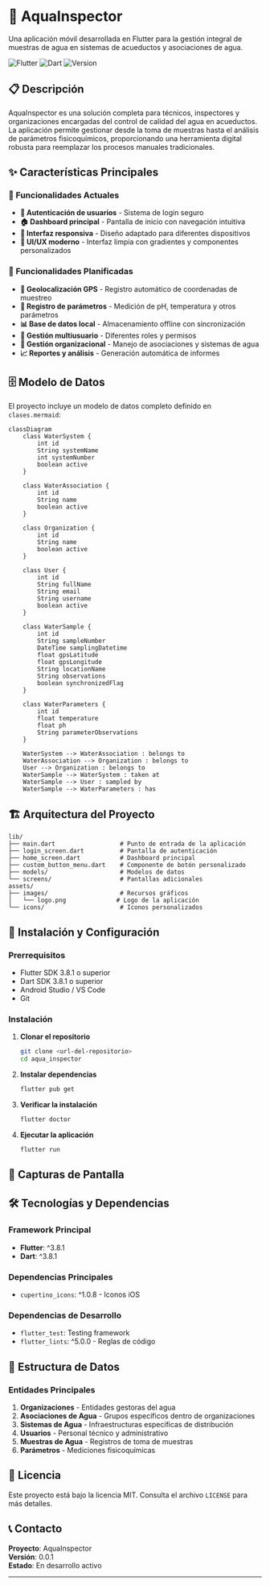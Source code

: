 # 🚰 AquaInspector

Una aplicación móvil desarrollada en Flutter para la gestión integral de muestras de agua en sistemas de acueductos y asociaciones de agua.

![Flutter](https://img.shields.io/badge/Flutter-02569B?style=for-the-badge&logo=flutter&logoColor=white)
![Dart](https://img.shields.io/badge/Dart-0175C2?style=for-the-badge&logo=dart&logoColor=white)
![Version](https://img.shields.io/badge/Version-1.0.0-blue?style=for-the-badge)

## 📋 Descripción

AquaInspector es una solución completa para técnicos, inspectores y organizaciones encargadas del control de calidad del agua en acueductos. La aplicación permite gestionar desde la toma de muestras hasta el análisis de parámetros fisicoquímicos, proporcionando una herramienta digital robusta para reemplazar los procesos manuales tradicionales.

## ✨ Características Principales

### 🎯 Funcionalidades Actuales
- **🔐 Autenticación de usuarios** - Sistema de login seguro
- **🏠 Dashboard principal** - Pantalla de inicio con navegación intuitiva
- **📱 Interfaz responsiva** - Diseño adaptado para diferentes dispositivos
- **🎨 UI/UX moderno** - Interfaz limpia con gradientes y componentes personalizados

### 🚀 Funcionalidades Planificadas
- **📍 Geolocalización GPS** - Registro automático de coordenadas de muestreo
- **🧪 Registro de parámetros** - Medición de pH, temperatura y otros parámetros
- **📊 Base de datos local** - Almacenamiento offline con sincronización
- **👥 Gestión multiusuario** - Diferentes roles y permisos
- **🏢 Gestión organizacional** - Manejo de asociaciones y sistemas de agua
- **📈 Reportes y análisis** - Generación automática de informes

## 🗄️ Modelo de Datos

El proyecto incluye un modelo de datos completo definido en `clases.mermaid`:

```mermaid
classDiagram
    class WaterSystem {
        int id
        String systemName
        int systemNumber
        boolean active
    }

    class WaterAssociation {
        int id
        String name
        boolean active
    }

    class Organization {
        int id
        String name
        boolean active
    }

    class User {
        int id
        String fullName
        String email
        String username
        boolean active
    }

    class WaterSample {
        int id
        String sampleNumber
        DateTime samplingDatetime
        float gpsLatitude
        float gpsLongitude
        String locationName
        String observations
        boolean synchronizedFlag
    }

    class WaterParameters {
        int id
        float temperature
        float ph
        String parameterObservations
    }

    WaterSystem --> WaterAssociation : belongs to
    WaterAssociation --> Organization : belongs to
    User --> Organization : belongs to
    WaterSample --> WaterSystem : taken at
    WaterSample --> User : sampled by
    WaterSample --> WaterParameters : has
```

## 🏗️ Arquitectura del Proyecto

```
lib/
├── main.dart                  # Punto de entrada de la aplicación
├── login_screen.dart          # Pantalla de autenticación
├── home_screen.dart           # Dashboard principal
├── custom_button_menu.dart    # Componente de botón personalizado
├── models/                    # Modelos de datos
└── screens/                   # Pantallas adicionales
assets/
├── images/                    # Recursos gráficos
│   └── logo.png              # Logo de la aplicación
└── icons/                     # Iconos personalizados
```

## 🚀 Instalación y Configuración

### Prerrequisitos

- Flutter SDK 3.8.1 o superior
- Dart SDK 3.8.1 o superior
- Android Studio / VS Code
- Git

### Instalación

1. **Clonar el repositorio**

   ```bash
   git clone <url-del-repositorio>
   cd aqua_inspector
   ```

2. **Instalar dependencias**

   ```bash
   flutter pub get
   ```

3. **Verificar la instalación**

   ```bash
   flutter doctor
   ```

4. **Ejecutar la aplicación**

   ```bash
   flutter run
   ```

## 📱 Capturas de Pantalla

## 🛠️ Tecnologías y Dependencias

### Framework Principal
- **Flutter**: ^3.8.1
- **Dart**: ^3.8.1

### Dependencias Principales
- `cupertino_icons`: ^1.0.8 - Iconos iOS

### Dependencias de Desarrollo
- `flutter_test`: Testing framework
- `flutter_lints`: ^5.0.0 - Reglas de código







## 📂 Estructura de Datos

### Entidades Principales

1. **Organizaciones** - Entidades gestoras del agua
2. **Asociaciones de Agua** - Grupos específicos dentro de organizaciones
3. **Sistemas de Agua** - Infraestructuras específicas de distribución
4. **Usuarios** - Personal técnico y administrativo
5. **Muestras de Agua** - Registros de toma de muestras
6. **Parámetros** - Mediciones fisicoquímicas

## 📄 Licencia

Este proyecto está bajo la licencia MIT. Consulta el archivo `LICENSE` para más detalles.

## 📞 Contacto

**Proyecto**: AquaInspector  
**Versión**: 0.0.1  
**Estado**: En desarrollo activo

---
